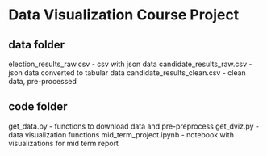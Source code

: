 # Data Visualization Course Project
 
## data folder
election_results_raw.csv - csv with json data 
candidate_results_raw.csv - json data converted to tabular data
candidate_results_clean.csv - clean data, pre-processed

## code folder
get_data.py - functions to download data and pre-preprocess 
get_dviz.py - data visualization functions 
mid_term_project.ipynb - notebook with visualizations for mid term report
